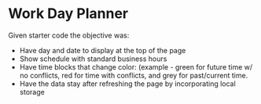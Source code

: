 # Work Day Planner
Given starter code the objective was:
- Have day and date to display at the top of the page
- Show schedule with standard business hours
- Have time blocks that change color: (example - green for future time w/ no conflicts, red for time with conflicts, and grey for past/current time. 
- Have the data stay after refreshing the page by incorporating local storage 

